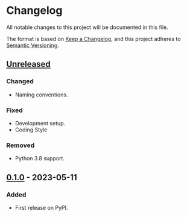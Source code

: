 # Changelog
All notable changes to this project will be documented in this file.

The format is based on [Keep a Changelog](https://keepachangelog.com/en/1.0.0/),
and this project adheres to [Semantic Versioning](https://semver.org/spec/v2.0.0.html).


## [Unreleased]

### Changed
- Naming conventions.

### Fixed
- Development setup.
- Coding Style

### Removed
- Python 3.8 support.

## [0.1.0] - 2023-05-11
### Added
- First release on PyPI.

[Unreleased]: https://github.com/rserial/spinsolveproc/compare/v0.1.0...HEAD
[0.1.0]: https://github.com/rserial/spinsolveproc/compare/releases/tag/v0.1.0

